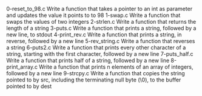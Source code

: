 0-reset_to_98.c Write a function that takes a pointer to an int as parameter and updates the value it points to to 98
1-swap.c Write a function that swaps the values of two integers
2-strlen.c Write a function that returns the length of a string
3-puts.c Write a function that prints a string, followed by a new line, to stdout
4-print_rev.c Write a function that prints a string, in reverse, followed by a new line
5-rev_string.c Write a function that reverses a string
6-puts2.c Write a function that prints every other character of a string, starting with the first character, followed by a new line
7-puts_half.c Write a function that prints half of a string, followed by a new line
8-print_array.c Write a function that prints n elements of an array of integers, followed by a new line
9-strcpy.c Write a function that copies the string pointed to by src, including the terminating null byte (\0), to the buffer pointed to by dest
